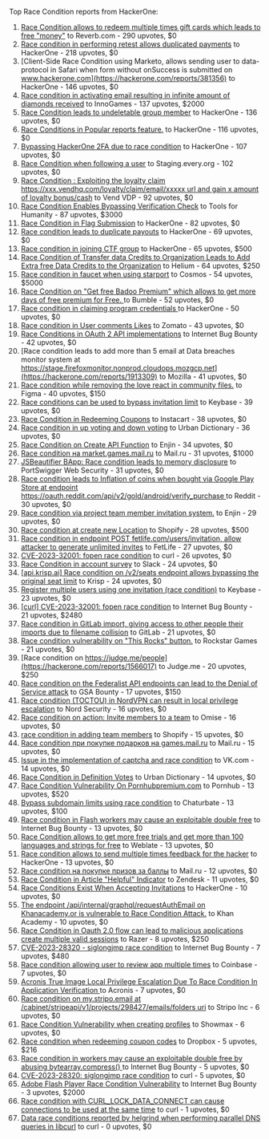 Top Race Condition reports from HackerOne:

1. [Race Condition allows to redeem multiple times gift cards which leads to free "money"](https://hackerone.com/reports/759247) to Reverb.com - 290 upvotes, $0
2. [Race condition in performing retest allows duplicated payments](https://hackerone.com/reports/429026) to HackerOne - 218 upvotes, $0
3. [Client-Side Race Condition using Marketo, allows sending user to data-protocol in Safari when form without onSuccess is submitted on www.hackerone.com](https://hackerone.com/reports/381356) to HackerOne - 146 upvotes, $0
4. [Race condition in activating email resulting in infinite amount of diamonds received](https://hackerone.com/reports/509629) to InnoGames - 137 upvotes, $2000
5. [Race Condition leads to undeletable group member](https://hackerone.com/reports/604534) to HackerOne - 136 upvotes, $0
6. [Race Conditions in Popular reports feature.](https://hackerone.com/reports/146845) to HackerOne - 116 upvotes, $0
7. [Bypassing HackerOne 2FA due to race condition](https://hackerone.com/reports/2598548) to HackerOne - 107 upvotes, $0
8. [Race Condition when following a user](https://hackerone.com/reports/927384) to Staging.every.org - 102 upvotes, $0
9. [Race Condition : Exploiting the loyalty claim https://xxx.vendhq.com/loyalty/claim/email/xxxxx url and gain x amount of loyalty bonus/cash](https://hackerone.com/reports/331940) to Vend VDP - 92 upvotes, $0
10. [Race Condition Enables Bypassing Verification Check](https://hackerone.com/reports/2110030) to Tools for Humanity - 87 upvotes, $3000
11. [Race Condition in Flag Submission](https://hackerone.com/reports/454949) to HackerOne - 82 upvotes, $0
12. [Race condition leads to duplicate payouts](https://hackerone.com/reports/220445) to HackerOne - 69 upvotes, $0
13. [Race condition in joining CTF group](https://hackerone.com/reports/1540969) to HackerOne - 65 upvotes, $500
14. [Race Condition of Transfer data Credits to Organization Leads to Add Extra free Data Credits to the Organization](https://hackerone.com/reports/974892) to Helium - 64 upvotes, $250
15. [Race condition in faucet when using starport](https://hackerone.com/reports/1438052) to Cosmos - 54 upvotes, $5000
16. [Race Condition on "Get free Badoo Premium" which allows to get more days of free premium for Free. ](https://hackerone.com/reports/1037430) to Bumble - 52 upvotes, $0
17. [Race condition in claiming program credentials ](https://hackerone.com/reports/488985) to HackerOne - 50 upvotes, $0
18. [Race condition in User comments  Likes](https://hackerone.com/reports/1409913) to Zomato - 43 upvotes, $0
19. [Race Conditions in OAuth 2 API implementations](https://hackerone.com/reports/55140) to Internet Bug Bounty - 42 upvotes, $0
20. [Race condition leads to add more than 5 email at Data breaches monitor system at https://stage.firefoxmonitor.nonprod.cloudops.mozgcp.net](https://hackerone.com/reports/1913309) to Mozilla - 41 upvotes, $0
21. [Race condition while removing the love react in community files.](https://hackerone.com/reports/996141) to Figma - 40 upvotes, $150
22. [Race conditions can be used to bypass invitation limit](https://hackerone.com/reports/115007) to Keybase - 39 upvotes, $0
23. [Race Condition in Redeeming Coupons](https://hackerone.com/reports/157996) to Instacart - 38 upvotes, $0
24. [Race condition in up voting and down voting](https://hackerone.com/reports/183837) to Urban Dictionary - 36 upvotes, $0
25. [Race Condition on Create API Function](https://hackerone.com/reports/2682392) to Enjin - 34 upvotes, $0
26. [Race condition на market.games.mail.ru](https://hackerone.com/reports/317557) to Mail.ru - 31 upvotes, $1000
27. [JSBeautifier BApp: Race condition leads to memory disclosure](https://hackerone.com/reports/187134) to PortSwigger Web Security - 31 upvotes, $0
28. [Race condition leads to Inflation of coins when bought via Google Play Store at endpoint https://oauth.reddit.com/api/v2/gold/android/verify_purchase ](https://hackerone.com/reports/801743) to Reddit - 30 upvotes, $0
29. [Race condition via project team member invitation system.](https://hackerone.com/reports/1108291) to Enjin - 29 upvotes, $0
30. [Race condition at create new Location](https://hackerone.com/reports/413759) to Shopify - 28 upvotes, $500
31. [Race condition in endpoint POST fetlife.com/users/invitation, allow attacker to generate unlimited invites](https://hackerone.com/reports/1460373) to FetLife - 27 upvotes, $0
32. [CVE-2023-32001: fopen race condition](https://hackerone.com/reports/2039870) to curl - 26 upvotes, $0
33. [Race Condition in account survey](https://hackerone.com/reports/165570) to Slack - 24 upvotes, $0
34. [[api.krisp.ai] Race condition on /v2/seats endpoint allows bypassing the original seat limit](https://hackerone.com/reports/1418419) to Krisp - 24 upvotes, $0
35. [Register multiple users using one invitation (race condition)](https://hackerone.com/reports/148609) to Keybase - 23 upvotes, $0
36. [[curl] CVE-2023-32001: fopen race condition](https://hackerone.com/reports/2078571) to Internet Bug Bounty - 21 upvotes, $2480
37. [Race condition in GitLab import, giving access to other people their imports due to filename collision](https://hackerone.com/reports/214028) to GitLab - 21 upvotes, $0
38. [Race condition vulnerability on "This Rocks" button.](https://hackerone.com/reports/474021) to Rockstar Games - 21 upvotes, $0
39. [Race condition on https://judge.me/people](https://hackerone.com/reports/1566017) to Judge.me  - 20 upvotes, $250
40. [Race condition on the Federalist API endpoints can lead to the Denial of Service attack](https://hackerone.com/reports/249319) to GSA Bounty - 17 upvotes, $150
41. [Race condition (TOCTOU) in NordVPN can result in local privilege escalation](https://hackerone.com/reports/768110) to Nord Security - 16 upvotes, $0
42. [Race condition on action: Invite members to a team](https://hackerone.com/reports/1285538) to Omise - 16 upvotes, $0
43. [race condition in adding team members](https://hackerone.com/reports/176127) to Shopify - 15 upvotes, $0
44. [Race condition при покупке подарков на games.mail.ru](https://hackerone.com/reports/685432) to Mail.ru - 15 upvotes, $0
45. [Issue in the implementation of captcha and race condition](https://hackerone.com/reports/67562) to VK.com - 14 upvotes, $0
46. [Race Condition in Definition Votes](https://hackerone.com/reports/152717) to Urban Dictionary - 14 upvotes, $0
47. [Race Condition Vulnerability On Pornhubpremium.com](https://hackerone.com/reports/183624) to Pornhub - 13 upvotes, $520
48. [Bypass subdomain limits using race condition](https://hackerone.com/reports/395351) to Chaturbate - 13 upvotes, $100
49. [Race condition in Flash workers may cause an exploitabl​e double free](https://hackerone.com/reports/37240) to Internet Bug Bounty - 13 upvotes, $0
50. [Race Condition allows to get more free trials and get more than 100 languages and strings for free](https://hackerone.com/reports/1087188) to Weblate - 13 upvotes, $0
51. [Race condition allows to send multiple times feedback for the hacker](https://hackerone.com/reports/1132171) to HackerOne - 13 upvotes, $0
52. [Race condition на покупке призов за баллы](https://hackerone.com/reports/700833) to Mail.ru - 12 upvotes, $0
53. [Race Condition in Article "Helpful" Indicator](https://hackerone.com/reports/109485) to Zendesk - 11 upvotes, $0
54. [Race Conditions Exist When Accepting Invitations](https://hackerone.com/reports/119354) to HackerOne - 10 upvotes, $0
55. [The endpoint /api/internal/graphql/requestAuthEmail on Khanacademy.or is vulnerable to Race Condition Attack.](https://hackerone.com/reports/1293377) to Khan Academy - 10 upvotes, $0
56. [Race Condition in Oauth 2.0 flow can lead to malicious applications create multiple valid sessions](https://hackerone.com/reports/699112) to Razer - 8 upvotes, $250
57. [ CVE-2023-28320 - siglongjmp race condition](https://hackerone.com/reports/1990421) to Internet Bug Bounty - 7 upvotes, $480
58. [Race condition allowing user to review app multiple times](https://hackerone.com/reports/106360) to Coinbase - 7 upvotes, $0
59. [Acronis True Image Local Privilege Escalation Due To Race Condition In Application Verification ](https://hackerone.com/reports/1251464) to Acronis - 7 upvotes, $0
60. [Race condition on my.stripo.email at /cabinet/stripeapi/v1/projects/298427/emails/folders uri](https://hackerone.com/reports/994051) to Stripo Inc - 6 upvotes, $0
61. [Race Condition Vulnerability when creating profiles](https://hackerone.com/reports/1428690) to Showmax - 6 upvotes, $0
62. [Race condition when redeeming coupon codes](https://hackerone.com/reports/59179) to Dropbox - 5 upvotes, $216
63. [Race condition in workers may cause an exploitable double free by abusing bytearray.compress()  ](https://hackerone.com/reports/47227) to Internet Bug Bounty - 5 upvotes, $0
64. [CVE-2023-28320: siglongjmp race condition](https://hackerone.com/reports/1929597) to curl - 5 upvotes, $0
65. [Adobe Flash Player Race Condition Vulnerability](https://hackerone.com/reports/119657) to Internet Bug Bounty - 3 upvotes, $2000
66. [Race condition with CURL_LOCK_DATA_CONNECT can cause connections to be used at the same time](https://hackerone.com/reports/724134) to curl - 1 upvotes, $0
67. [Data race conditions reported by helgrind when performing parallel DNS queries in libcurl](https://hackerone.com/reports/1019457) to curl - 0 upvotes, $0
